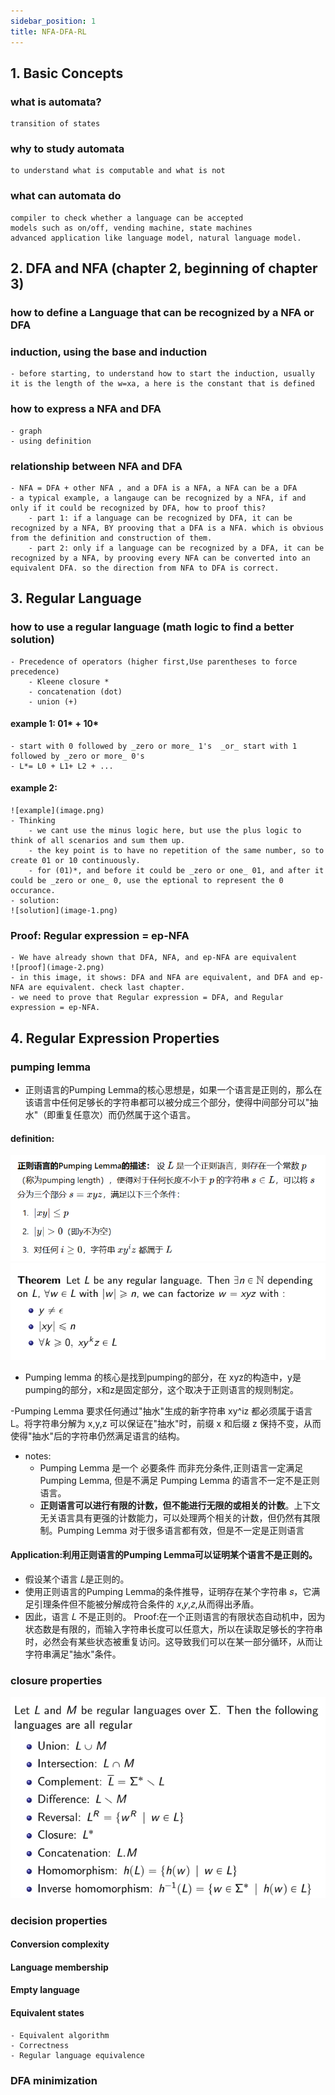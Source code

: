 ```yaml
---
sidebar_position: 1
title: NFA-DFA-RL
---
```


## 1. Basic Concepts
### what is automata? 
    transition of states 
### why to study automata 
    to understand what is computable and what is not
### what can automata do 
    compiler to check whether a language can be accepted 
    models such as on/off, vending machine, state machines 
    advanced application like language model, natural language model.

## 2. DFA and NFA (chapter 2, beginning of chapter 3)
### how to define a Language that can be recognized by a NFA or DFA 
### induction, using the base and induction 
    - before starting, to understand how to start the induction, usually it is the length of the w=xa, a here is the constant that is defined 
### how to express a NFA and DFA 
    - graph
    - using definition 
### relationship between NFA and DFA
    - NFA = DFA + other NFA , and a DFA is a NFA, a NFA can be a DFA
    - a typical example, a langauge can be recognized by a NFA, if and only if it could be recognized by DFA, how to proof this? 
        - part 1: if a language can be recognized by DFA, it can be recognized by a NFA, BY prooving that a DFA is a NFA. which is obvious from the definition and construction of them. 
        - part 2: only if a language can be recognized by a DFA, it can be recognized by a NFA, by prooving every NFA can be converted into an equivalent DFA. so the direction from NFA to DFA is correct. 

## 3. Regular Language
### how to use a regular language (math logic to find a better solution)
    - Precedence of operators (higher first,Use parentheses to force precedence)
        - Kleene closure *
        - concatenation (dot)
        - union (+)
#### example 1: 01* + 10* 
    - start with 0 followed by _zero or more_ 1's  _or_ start with 1 followed by _zero or more_ 0's 
    - L*= L0 + L1+ L2 + ...
#### example 2:
    ![example](image.png)
    - Thinking
        - we cant use the minus logic here, but use the plus logic to think of all scenarios and sum them up.
        - the key point is to have no repetition of the same number, so to create 01 or 10 continuously.
        - for (01)*, and before it could be _zero or one_ 01, and after it could be _zero or one_ 0, use the eptional to represent the 0 occurance. 
    - solution: 
    ![solution](image-1.png)
### Proof: Regular expression = ep-NFA
    - We have already shown that DFA, NFA, and ep-NFA are equivalent
    ![proof](image-2.png)
    - in this image, it shows: DFA and NFA are equivalent, and DFA and ep-NFA are equivalent. check last chapter. 
    - we need to prove that Regular expression = DFA, and Regular expression = ep-NFA. 

## 4. Regular Expression Properties
### **pumping lemma**
- 正则语言的Pumping Lemma的核心思想是，如果一个语言是正则的，那么在该语言中任何足够长的字符串都可以被分成三个部分，使得中间部分可以"抽水"（即重复任意次）而仍然属于这个语言。

#### definition:
![definition](image-3.png)
![english definition](image-4.png)
- Pumping lemma 的核心是找到pumping的部分，在 xyz的构造中，y是pumping的部分，x和z是固定部分，这个取决于正则语言的规则制定。

-Pumping Lemma 要求任何通过"抽水"生成的新字符串 xy^iz 都必须属于语言 L。将字符串分解为 x,y,z 可以保证在"抽水"时，前缀 x 和后缀 z 保持不变，从而使得"抽水"后的字符串仍然满足语言的结构。
- notes:
    - Pumping Lemma 是一个 必要条件 而非充分条件,正则语言一定满足 Pumping Lemma, 但是不满足 Pumping Lemma 的语言不一定不是正则语言。
    - **正则语言可以进行有限的计数，但不能进行无限的或相关的计数**。上下文无关语言具有更强的计数能力，可以处理两个相关的计数，但仍然有其限制。Pumping Lemma 对于很多语言都有效，但是不一定是正则语言
#### Application:利用正则语言的Pumping Lemma可以证明某个语言不是正则的。
- 假设某个语言 𝐿是正则的。
- 使用正则语言的Pumping Lemma的条件推导，证明存在某个字符串 𝑠，它满足引理条件但不能被分解成符合条件的 𝑥,𝑦,𝑧,从而得出矛盾。
- 因此，语言 𝐿 不是正则的。
Proof:在一个正则语言的有限状态自动机中，因为状态数是有限的，而输入字符串长度可以任意大，所以在读取足够长的字符串时，必然会有某些状态被重复访问。这导致我们可以在某一部分循环，从而让字符串满足"抽水"条件。


### closure properties
![closure properties](image-5.png)

### decision properties
#### Conversion complexity
#### Language membership
#### Empty language
#### Equivalent states
    - Equivalent algorithm
    - Correctness
    - Regular language equivalence

### DFA minimization

